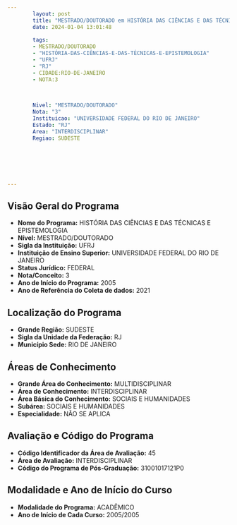 ```yaml
---
        layout: post
        title: "MESTRADO/DOUTORADO em HISTÓRIA DAS CIÊNCIAS E DAS TÉCNICAS E EPISTEMOLOGIA na UFRJ  "
        date: 2024-01-04 13:01:48
     
        tags:
        - MESTRADO/DOUTORADO
        - "HISTÓRIA-DAS-CIÊNCIAS-E-DAS-TÉCNICAS-E-EPISTEMOLOGIA"
        - "UFRJ"
        - "RJ"
        - CIDADE:RIO-DE-JANEIRO
        - NOTA:3
        
       

        Nivel: "MESTRADO/DOUTORADO"
        Nota: "3"
        Instituicao: "UNIVERSIDADE FEDERAL DO RIO DE JANEIRO"
        Estado: "RJ"
        Area: "INTERDISCIPLINAR"
        Regiao: SUDESTE
        
        
        
        
        
        
---
```

## Visão Geral do Programa
- **Nome do Programa:** HISTÓRIA DAS CIÊNCIAS E DAS TÉCNICAS E EPISTEMOLOGIA
- **Nível:** MESTRADO/DOUTORADO
- **Sigla da Instituição:** UFRJ
- **Instituição de Ensino Superior:** UNIVERSIDADE FEDERAL DO RIO DE JANEIRO
- **Status Jurídico:** FEDERAL
- **Nota/Conceito:** 3
- **Ano de Início do Programa:** 2005
- **Ano de Referência do Coleta de dados:** 2021

## Localização do Programa
- **Grande Região:** SUDESTE
- **Sigla da Unidade da Federação:** RJ
- **Município Sede:** RIO DE JANEIRO

## Áreas de Conhecimento
- **Grande Área do Conhecimento:** MULTIDISCIPLINAR
- **Área de Conhecimento:** INTERDISCIPLINAR
- **Área Básica do Conhecimento:** SOCIAIS E HUMANIDADES
- **Subárea:** SOCIAIS E HUMANIDADES
- **Especialidade:** NÃO SE APLICA

## Avaliação e Código do Programa
- **Código Identificador da Área de Avaliação:** 45
- **Área de Avaliação:** INTERDISCIPLINAR
- **Código do Programa de Pós-Graduação:** 31001017121P0


## Modalidade e Ano de Início do Curso
- **Modalidade do Programa:** ACADÊMICO
- **Ano de Início de Cada Curso:** 2005/2005
